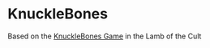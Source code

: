 # KnuckleBones
Based on the [KnuckleBones Game](https://www.thegamer.com/cult-of-the-lamb-knucklebones-guide-dice-minigame-strategy-ratau-shrumy-klunko-bop-flinky/) in the Lamb of the Cult 
